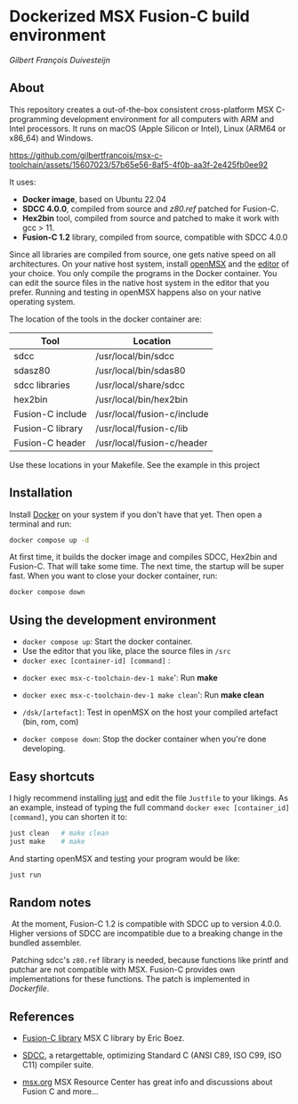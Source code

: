 # Dockerized MSX Fusion-C build environment 

_Gilbert François Duivesteijn_

## About

This repository creates a out-of-the-box consistent cross-platform MSX C-programming development environment for all computers with ARM and Intel processors. It runs on macOS (Apple Silicon or Intel), Linux (ARM64 or x86_64) and Windows.



https://github.com/gilbertfrancois/msx-c-toolchain/assets/15607023/57b65e56-8af5-4f0b-aa3f-2e425fb0ee92



It uses:

- **Docker image**, based on Ubuntu 22.04
- **SDCC 4.0.0**, compiled from source and *z80.ref* patched for Fusion-C.
- **Hex2bin** tool, compiled from source and patched to make it work with gcc > 11.
- **Fusion-C 1.2** library, compiled from source, compatible with SDCC 4.0.0

Since all libraries are compiled from source, one gets native speed on all architectures. On your native host system, install [openMSX](http://openmsx.org) and the [editor](https://neovim.io) of your choice. You only compile the programs in the Docker container. You can edit the source files in the native host system in the editor that you prefer. Running and testing in openMSX happens also on your native operating system.



The location of the tools in the docker container are:

| Tool             | Location                    |
| ---------------- | --------------------------- |
| sdcc             | /usr/local/bin/sdcc         |
| sdasz80          | /usr/local/bin/sdas80       |
| sdcc libraries   | /usr/local/share/sdcc       |
| hex2bin          | /usr/local/bin/hex2bin      |
| Fusion-C include | /usr/local/fusion-c/include |
| Fusion-C library | /usr/local/fusion-c/lib     |
| Fusion-C header  | /usr/local/fusion-c/header  |

Use these locations in your Makefile. See the example in this project 



## Installation

Install [Docker](https://www.docker.com) on your system if you don't have that yet. Then open a terminal and run:

```sh
docker compose up -d
```

At first time, it builds the docker image and compiles SDCC, Hex2bin and Fusion-C. That will take some time. The next time, the startup will be super fast. When you want to close your docker container, run:

```sh
docker compose down
```



## Using the development environment

-  `docker compose up`: Start the docker container.
- Use the editor that you like, place the source files in `/src`
-  `docker exec [container-id] [command]` : 
  + `docker exec msx-c-toolchain-dev-1 make`': Run **make**

  + `docker exec msx-c-toolchain-dev-1 make clean`': Run **make clean**

- `/dsk/[artefact]`: Test in openMSX on the host your compiled artefact (bin, rom, com)

- `docker compose down`: Stop the docker container when you're done developing.



## Easy shortcuts

I higly recommend installing [just](https://github.com/casey/just) and edit the file `Justfile` to your likings. As an example, instead of typing the full command `docker exec [container_id] [command]`, you can shorten it to:

```sh
just clean   # make clean
just make    # make
```

And starting openMSX and testing your program would be like:

```sh
just run 
```



## Random notes

​	At the moment, Fusion-C 1.2 is compatible with SDCC up to version 4.0.0. Higher versions of SDCC are incompatible due to a breaking change in the bundled assembler. 

​	Patching sdcc's `z80.ref` library is needed, because functions like printf and putchar are not compatible with MSX. Fusion-C provides own implementations for these functions. The patch is implemented in *Dockerfile*.



## References

- [Fusion-C library](https://www.ebsoft.fr/shop/en/19-fusion-c) MSX C library by Eric Boez.

- [SDCC](https://sdcc.sourceforge.net), a retargettable, optimizing Standard C (ANSI C89, ISO C99, ISO C11) compiler suite.

- [msx.org](https://www.msx.org) MSX Resource Center has great info and discussions about Fusion C and more...
